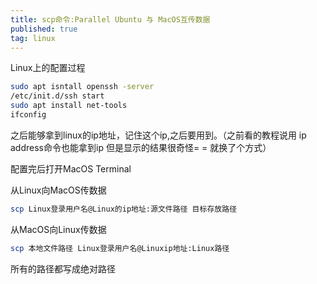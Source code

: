 ```yaml
---
title: scp命令:Parallel Ubuntu 与 MacOS互传数据
published: true
tag: linux
---
```


Linux上的配置过程

```bash
sudo apt isntall openssh -server
/etc/init.d/ssh start
sudo apt install net-tools
ifconfig
```
之后能够拿到linux的ip地址，记住这个ip,之后要用到。（之前看的教程说用 ip address命令也能拿到ip 但是显示的结果很奇怪= = 就换了个方式）

配置完后打开MacOS Terminal 

从Linux向MacOS传数据
```bash
scp Linux登录用户名@Linux的ip地址:源文件路径 目标存放路径
```

从MacOS向Linux传数据

```bash
scp 本地文件路径 Linux登录用户名@Linuxip地址:Linux路径
```
所有的路径都写成绝对路径